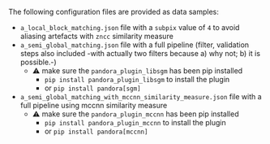 The following configuration files are provided as data samples:
- `a_local_block_matching.json` file with a `subpix` value of `4` to avoid aliasing artefacts with `zncc` similarity measure
- `a_semi_global_matching.json` file with a full pipeline (filter, validation steps also included -with actually two filters because a) why not; b) it is possible.-)
  - :warning: make sure the `pandora_plugin_libsgm` has been pip installed
    - `pip install pandora_plugin_libsgm` to install the plugin
    - or `pip install pandora[sgm]` 
- `a_semi_global_matching_with_mccnn_similarity_measure.json` file with a full pipeline using mccnn similarity measure 
  - :warning: make sure the `pandora_plugin_mccnn` has been pip installed
    - `pip install pandora_plugin_mccnn` to install the plugin
    - or `pip install pandora[mccnn]` 
